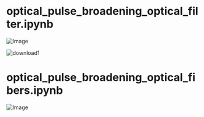 # optical_pulse_broadening_optical_filter.ipynb

![Image](https://github.com/user-attachments/assets/6c416500-b30c-41d7-82e0-96c02808e04f)

![download1](https://github.com/tacticstactics/optical-pulse-broadening/assets/30459885/ddefaf19-d322-4cd5-9b47-5b61fe00b095)

# optical_pulse_broadening_optical_fibers.ipynb
![Image](https://github.com/user-attachments/assets/a68e769d-1459-43c0-b973-e8784548eba9)
